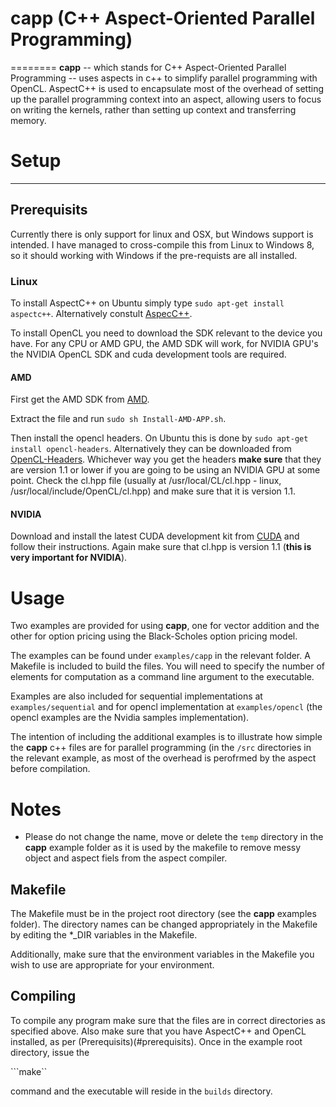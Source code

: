 # __capp__ (C++ Aspect-Oriented Parallel Programming)
========
__capp__ -- which stands for C++ Aspect-Oriented Parallel Programming -- uses aspects in c++ to simplify parallel programming with OpenCL. AspectC++ is used to encapsulate  most of the overhead of setting up the parallel programming context into an aspect, allowing users to focus on writing the kernels, rather than setting up context and transferring memory.

# Setup 
---------

## Prerequisits
Currently there is only support for linux and OSX, but Windows support is intended. I have managed to
cross-compile this from Linux to Windows 8, so it should working with Windows if the pre-requists are all
installed.

### Linux

To install AspectC++ on Ubuntu simply type ```sudo apt-get install aspectc++```. Alternatively constult [AspecC++](http://www.aspectc.org/Download.php).

To install OpenCL you need to download the SDK relevant to the device you have. For any CPU or AMD GPU, the AMD SDK will work, for NVIDIA GPU's the NVIDIA OpenCL SDK and cuda development tools are required.

#### AMD 
First get the AMD SDK from [AMD](http://developer.amd.com/tools-and-sdks/opencl-zone/amd-accelerated-parallel-processing-app-sdk/). 

Extract the file and run ```sudo sh Install-AMD-APP.sh```. 

Then install the opencl headers. On Ubuntu this is done by ```sudo apt-get install opencl-headers```. Alternatively they can be downloaded from [OpenCL-Headers](https://www.khronos.org/registry/cl/). Whichever way you get the headers __make sure__ that they are version 1.1 or lower if you are going to be using an NVIDIA GPU at some point. Check the cl.hpp file (usually at /usr/local/CL/cl.hpp - linux, /usr/local/include/OpenCL/cl.hpp) and make sure that it is version 1.1.

#### NVIDIA
Download and install the latest CUDA development kit from [CUDA](https://developer.nvidia.com/cuda-downloads) and follow their instructions. Again make sure that cl.hpp is version 1.1 (__this is very important for NVIDIA__).

# Usage
Two examples are provided for using __capp__, one for vector addition and the other for option pricing using
the Black-Scholes option pricing model.

The examples can be found under ```examples/capp``` in the relevant folder. A Makefile is included to build
the files. You will need to specify the number of elements for computation as a command line argument to the
executable.

Examples are also included for sequential implementations at ```examples/sequential``` and for opencl
implementation at ```examples/opencl``` (the opencl examples are the Nvidia samples implementation).

The intention of including the additional examples is to illustrate how simple the __capp__ c++ files are for
parallel programming (in the ```/src``` directories in the relevant example, as most of the overhead is
perofrmed by the aspect before compilation.

# Notes

* Please do not change the name, move or delete the ```temp``` directory in the __capp__ example folder as it is used by the makefile to remove messy object and aspect fiels from the aspect compiler.

## Makefile
The Makefile must be in the project root directory (see the __capp__ examples folder). The directory names can be changed appropriately in the 
Makefile by editing the *_DIR variables in the Makefile.

Additionally, make sure that the environment variables in the Makefile you wish to use are appropriate for
your environment.

## Compiling
To compile any program make sure that the files are in correct directories as specified above. 
Also make sure that you have AspectC++ and OpenCL installed, as per  (Prerequisits)(#prerequisits). 
Once in the example root directory, issue the

```make`` 

command and the executable will reside in the ```builds``` directory.
